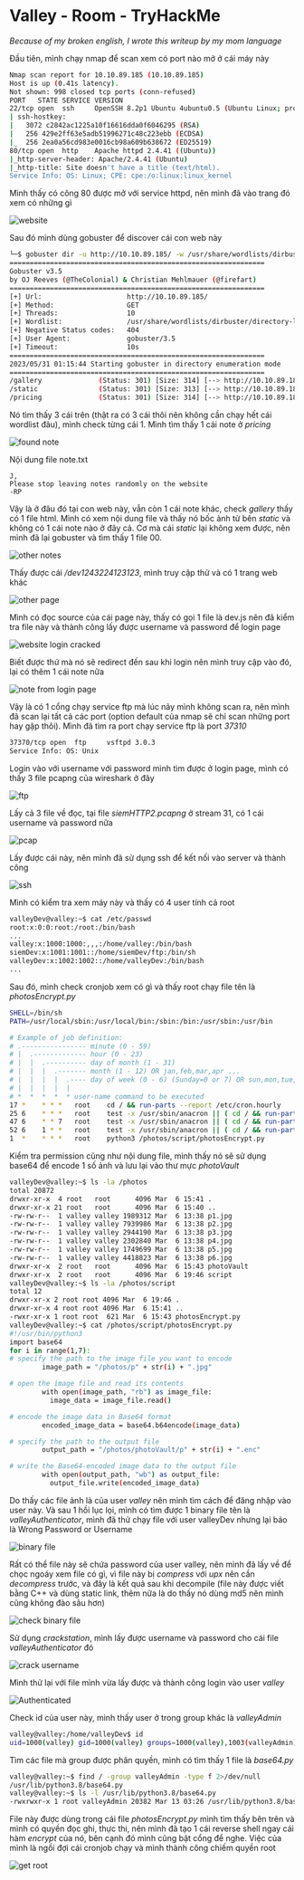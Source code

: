 # **Valley - Room - TryHackMe**

*Because of my broken english, I wrote this writeup by my mom language*

Đầu tiên, mình chạy nmap để scan xem có port nào mở ở cái máy này

```bash
Nmap scan report for 10.10.89.185 (10.10.89.185)
Host is up (0.41s latency).
Not shown: 998 closed tcp ports (conn-refused)
PORT   STATE SERVICE VERSION
22/tcp open  ssh     OpenSSH 8.2p1 Ubuntu 4ubuntu0.5 (Ubuntu Linux; protocol 2.0)
| ssh-hostkey: 
|   3072 c2842ac1225a10f16616dda0f6046295 (RSA)
|   256 429e2ff63e5adb51996271c48c223ebb (ECDSA)
|_  256 2ea0a56cd983e0016cb98a609b638672 (ED25519)
80/tcp open  http    Apache httpd 2.4.41 ((Ubuntu))
|_http-server-header: Apache/2.4.41 (Ubuntu)
|_http-title: Site doesn't have a title (text/html).
Service Info: OS: Linux; CPE: cpe:/o:linux:linux_kernel
```

Mình thấy có công 80 được mở với service httpd, nên mình đã vào trang đó xem có những gì

![website](/tryhackme/valley/images/website.png)

Sau đó mình dùng gobuster để discover cái con web này

```bash
└─$ gobuster dir -u http://10.10.89.185/ -w /usr/share/wordlists/dirbuster/directory-list-lowercase-2.3-small.txt
===============================================================
Gobuster v3.5
by OJ Reeves (@TheColonial) & Christian Mehlmauer (@firefart)
===============================================================
[+] Url:                     http://10.10.89.185/
[+] Method:                  GET
[+] Threads:                 10
[+] Wordlist:                /usr/share/wordlists/dirbuster/directory-list-lowercase-2.3-small.txt
[+] Negative Status codes:   404
[+] User Agent:              gobuster/3.5
[+] Timeout:                 10s
===============================================================
2023/05/31 01:15:44 Starting gobuster in directory enumeration mode
===============================================================
/gallery              (Status: 301) [Size: 314] [--> http://10.10.89.185/gallery/]
/static               (Status: 301) [Size: 313] [--> http://10.10.89.185/static/]
/pricing              (Status: 301) [Size: 314] [--> http://10.10.89.185/pricing/]
```

Nó tìm thấy 3 cái trên (thật ra có 3 cái thôi nên không cần chạy hết cái wordlist đâu), mình check từng cái 1. Mình tìm thấy 1 cái note ở *pricing*

![found note](/tryhackme/valley/images/found_note.png)

Nội dung file note.txt

```
J,
Please stop leaving notes randomly on the website
-RP
```

Vậy là ở đâu đó tại con web này, vẫn còn 1 cái note khác, check *gallery* thấy có 1 file html. Mình có xem nội dung file và thấy nó bốc ảnh từ bên *static* và không có 1 cái note nào ở đây cả. Cơ mà cái *static* lại không xem được, nên mình đã lại gobuster và tìm thấy 1 file 00.

![other notes](/tryhackme/valley/images/other_notes.png)

Thấy được cái */dev1243224123123*, mình truy cập thử và có 1 trang web khác

![other page](/tryhackme/valley/images/login_page.png)

Mình có đọc source của cái page này, thấy có gọi 1 file là dev.js nên đã kiểm tra file này và thành công lấy được username và password để login page

![website login cracked](/tryhackme/valley/images/website_login_cracked.png)

Biết được thứ mà nó sẽ redirect đến sau khi login nên mình truy cập vào đó, lại có thêm 1 cái note nữa

![note from login page](/tryhackme/valley/images/note_from_login_page.png)

Vậy là có 1 cổng chạy service ftp mà lúc nãy mình không scan ra, nên mình đã scan lại tất cả các port (option default của nmap sẽ chỉ scan những port hay gặp thôi). Mình đã tìm ra port chạy service ftp là port *37310*

```bash
37370/tcp open  ftp     vsftpd 3.0.3
Service Info: OS: Unix
```

Login vào với username với password mình tìm được ở login page, mình có thấy 3 file pcapng của wireshark ở đây

![ftp](/tryhackme/valley/images/ftp.png)

Lấy cả 3 file về đọc, tại file *siemHTTP2.pcapng* ở stream 31, có 1 cái username và password nữa

![pcap](/tryhackme/valley/images/pcap.png)

Lấy được cái này, nên mình đã sử dụng ssh để kết nối vào server và thành công

![ssh](/tryhackme/valley/images/ssh_valleyDev.png)

Mình có kiểm tra xem máy này và thấy có 4 user tính cả root

```bash
valleyDev@valley:~$ cat /etc/passwd
root:x:0:0:root:/root:/bin/bash
...
valley:x:1000:1000:,,,:/home/valley:/bin/bash
siemDev:x:1001:1001::/home/siemDev/ftp:/bin/sh
valleyDev:x:1002:1002::/home/valleyDev:/bin/bash
...
```

Sau đó, mình check cronjob xem có gì và thấy root chạy file tên là *photosEncrypt.py*

```bash
SHELL=/bin/sh
PATH=/usr/local/sbin:/usr/local/bin:/sbin:/bin:/usr/sbin:/usr/bin

# Example of job definition:
# .---------------- minute (0 - 59)
# |  .------------- hour (0 - 23)
# |  |  .---------- day of month (1 - 31)
# |  |  |  .------- month (1 - 12) OR jan,feb,mar,apr ...
# |  |  |  |  .---- day of week (0 - 6) (Sunday=0 or 7) OR sun,mon,tue,wed,thu,fri,sat
# |  |  |  |  |
# *  *  *  *  * user-name command to be executed
17 *    * * *   root    cd / && run-parts --report /etc/cron.hourly
25 6    * * *   root    test -x /usr/sbin/anacron || ( cd / && run-parts --report /etc/cron.daily )
47 6    * * 7   root    test -x /usr/sbin/anacron || ( cd / && run-parts --report /etc/cron.weekly )
52 6    1 * *   root    test -x /usr/sbin/anacron || ( cd / && run-parts --report /etc/cron.monthly )
1  *    * * *   root    python3 /photos/script/photosEncrypt.py
```

Kiểm tra permission cũng như nội dung file, mình thấy nó sẽ sử dụng base64 để encode 1 số ảnh và lưu lại vào thư mực *photoVault*

```bash
valleyDev@valley:~$ ls -la /photos
total 20872
drwxr-xr-x  4 root   root      4096 Mar  6 15:41 .
drwxr-xr-x 21 root   root      4096 Mar  6 15:40 ..
-rw-rw-r--  1 valley valley 1989312 Mar  6 13:38 p1.jpg
-rw-rw-r--  1 valley valley 7939986 Mar  6 13:38 p2.jpg
-rw-rw-r--  1 valley valley 2944190 Mar  6 13:38 p3.jpg
-rw-rw-r--  1 valley valley 2302840 Mar  6 13:38 p4.jpg
-rw-rw-r--  1 valley valley 1749699 Mar  6 13:38 p5.jpg
-rw-rw-r--  1 valley valley 4418823 Mar  6 13:38 p6.jpg
drwxr-xr-x  2 root   root      4096 Mar  6 15:43 photoVault
drwxr-xr-x  2 root   root      4096 Mar  6 19:46 script
valleyDev@valley:~$ ls -la /photos/script
total 12
drwxr-xr-x 2 root root 4096 Mar  6 19:46 .
drwxr-xr-x 4 root root 4096 Mar  6 15:41 ..
-rwxr-xr-x 1 root root  621 Mar  6 15:43 photosEncrypt.py
valleyDev@valley:~$ cat /photos/script/photosEncrypt.py
#!/usr/bin/python3
import base64
for i in range(1,7):
# specify the path to the image file you want to encode
        image_path = "/photos/p" + str(i) + ".jpg"

# open the image file and read its contents
        with open(image_path, "rb") as image_file:
          image_data = image_file.read()

# encode the image data in Base64 format
        encoded_image_data = base64.b64encode(image_data)

# specify the path to the output file
        output_path = "/photos/photoVault/p" + str(i) + ".enc"

# write the Base64-encoded image data to the output file
        with open(output_path, "wb") as output_file:
          output_file.write(encoded_image_data)
```

Do thấy các file ảnh là của user *valley* nên mình tìm cách để đăng nhập vào user này. Và sau 1 hồi lục lọi, mình có tìm được 1 binary file tên là *valleyAuthenticator*, mình đã thử chạy file với user valleyDev nhưng lại báo là Wrong Password or Username

![binary file](/tryhackme/valley/images/binary_file.png)

Rất có thể file này sẽ chứa password của user valley, nên mình đã lấy về để chọc ngoáy xem file có gì, vì file này bị *compress* với *upx* nên cần *decompress* trước, và đây là kết quả sau khi decompile (file này được viết bằng C++ và dùng static link, thêm nữa là do thấy nó dùng md5 nên mình cũng không đào sâu hơn)

![check binary file](/tryhackme/valley/images/check_binary_file.png)

Sử dụng *crackstation*, mình lấy được username và password cho cái file *valleyAuthenticator* đó

![crack username](/tryhackme/valley/images/get_user_valley.png)

Mình thử lại với file mình vừa lấy được và thành công login vào user *valley*

![Authenticated](/tryhackme/valley/images/Authenticated.png)

Check id của user này, mình thấy user ở trong group khác là *valleyAdmin*

```bash
valley@valley:/home/valleyDev$ id
uid=1000(valley) gid=1000(valley) groups=1000(valley),1003(valleyAdmin)
```

Tìm các file mà group được phân quyền, mình có tìm thấy 1 file là *base64.py*

```bash
valley@valley:~$ find / -group valleyAdmin -type f 2>/dev/null
/usr/lib/python3.8/base64.py
valley@valley:~$ ls -l /usr/lib/python3.8/base64.py
-rwxrwxr-x 1 root valleyAdmin 20382 Mar 13 03:26 /usr/lib/python3.8/base64.py
```

File này được dùng trong cái file *photosEncrypt.py* mình tìm thấy bên trên và mình có quyền đọc ghi, thực thi, nên mình đã tạo 1 cái reverse shell ngay cái hàm *encrypt* của nó, bên cạnh đó mình cũng bật cổng để nghe. Việc của mình là ngồi đợi cái cronjob chạy và mình thành công chiếm quyền root

![get root](/tryhackme/valley/images/get_root.png)